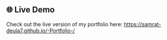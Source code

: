 ## 🌐 Live Demo

Check out the live version of my portfolio here: https://samrat-deula7.github.io/-Portfolio-/
